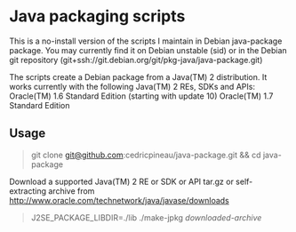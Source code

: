Java packaging scripts
======================

This is a no-install version of the scripts I maintain in Debian java-package package.
You may currently find it on Debian unstable (sid) or in the Debian git repository (git+ssh://git.debian.org/git/pkg-java/java-package.git)

The scripts create a Debian package from a Java(TM) 2 distribution.
It works currently with the following Java(TM) 2 REs, SDKs and APIs:
 Oracle(TM) 1.6 Standard Edition (starting with update 10)
 Oracle(TM) 1.7 Standard Edition


Usage
-----

> git clone git@github.com:cedricpineau/java-package.git && cd java-package

Download a supported Java(TM) 2 RE or SDK or API tar.gz or self-extracting archive from http://www.oracle.com/technetwork/java/javase/downloads

> J2SE_PACKAGE_LIBDIR=./lib ./make-jpkg *downloaded-archive*
